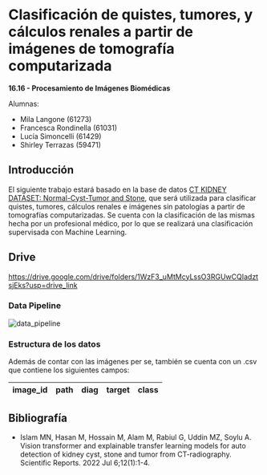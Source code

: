 # Clasificación de quistes, tumores, y cálculos renales a partir de imágenes de tomografía computarizada

**16.16 - Procesamiento de Imágenes Biomédicas**

Alumnas:
- Mila Langone (61273)
- Francesca Rondinella (61031)
- Lucía Simoncelli (61429)
- Shirley Terrazas (59471)

## Introducción

El siguiente trabajo estará basado en la base de datos [CT KIDNEY DATASET: Normal-Cyst-Tumor and Stone](https://www.kaggle.com/datasets/nazmul0087/ct-kidney-dataset-normal-cyst-tumor-and-stone), que será utilizada para clasificar quistes, tumores, cálculos renales e imágenes sin patologías a partir de tomografías computarizadas. Se cuenta con la clasificación de las mismas hecha por un profesional médico, por lo que se realizará una clasificación supervisada con Machine Learning.

## Drive

https://drive.google.com/drive/folders/1WzF3_uMtMcyLssO3RGUwCQIadztsjEks?usp=drive_link

### Data Pipeline

![data_pipeline](https://github.com/milalangone/pib_ct_kidney_segmentation/assets/89553721/e3d089dd-d754-4463-bfd4-3e2bba704402)

### Estructura de los datos

Además de contar con las imágenes per se, también se cuenta con un .csv que contiene los siguientes campos:

| image_id | path | diag | target | class |
| --- | --- | --- | --- | --- |


## Bibliografía

- Islam MN, Hasan M, Hossain M, Alam M, Rabiul G, Uddin MZ, Soylu A. Vision transformer and explainable transfer learning models for auto detection of kidney cyst, stone and tumor from CT-radiography. Scientific Reports. 2022 Jul 6;12(1):1-4.

